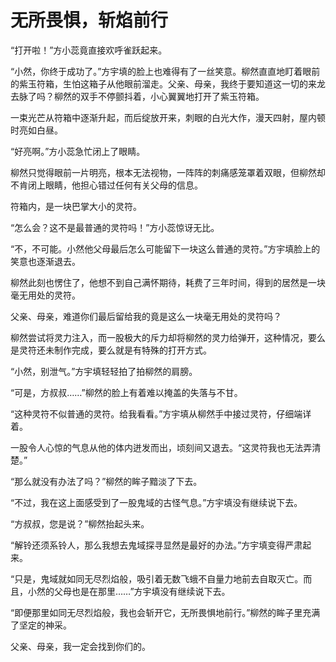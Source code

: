 # 无所畏惧，斩焰前行

“打开啦！”方小蕊竟直接欢呼雀跃起来。 

“小然，你终于成功了。”方宇填的脸上也难得有了一丝笑意。柳然直直地盯着眼前的紫玉符箱，生怕这箱子从他眼前溜走。父亲、母亲，我终于要知道这一切的来龙去脉了吗？柳然的双手不停颤抖着，小心翼翼地打开了紫玉符箱。 

一束光芒从符箱中逐渐升起，而后绽放开来，刺眼的白光大作，漫天四射，屋内顿时亮如白昼。 

“好亮啊。”方小蕊急忙闭上了眼睛。 

柳然只觉得眼前一片明亮，根本无法视物，一阵阵的刺痛感笼罩着双眼，但柳然却不肯闭上眼睛，他担心错过任何有关父母的信息。 

符箱内，是一块巴掌大小的灵符。 

“怎么会？这不是最普通的灵符吗！”方小蕊惊讶无比。 

“不，不可能。小然他父母最后怎么可能留下一块这么普通的灵符。”方宇填脸上的笑意也逐渐退去。 

柳然此刻也愣住了，他想不到自己满怀期待，耗费了三年时间，得到的居然是一块毫无用处的灵符。 

父亲、母亲，难道你们最后留给我的竟是这么一块毫无用处的灵符吗？ 

柳然尝试将灵力注入，而一股极大的斥力却将柳然的灵力给弹开，这种情况，要么是灵符还未制作完成，要么就是有特殊的打开方式。 

“小然，别泄气。”方宇填轻轻拍了拍柳然的肩膀。 

“可是，方叔叔……”柳然的脸上有着难以掩盖的失落与不甘。 

“这种灵符不似普通的灵符。给我看看。”方宇填从柳然手中接过灵符，仔细端详着。 

一股令人心惊的气息从他的体内迸发而出，顷刻间又退去。“这灵符我也无法弄清楚。” 

“那么就没有办法了吗？”柳然的眸子黯淡了下去。 

“不过，我在这上面感受到了一股鬼域的古怪气息。”方宇填没有继续说下去。 

“方叔叔，您是说？”柳然抬起头来。 

“解铃还须系铃人，那么我想去鬼域探寻显然是最好的办法。”方宇填变得严肃起来。 

“只是，鬼域就如同无尽烈焰般，吸引着无数飞蛾不自量力地前去自取灭亡。而且，小然的父母也是在那里……”方宇填没有继续说下去。 

“即便那里如同无尽烈焰般，我也会斩开它，无所畏惧地前行。”柳然的眸子里充满了坚定的神采。 

父亲、母亲，我一定会找到你们的。